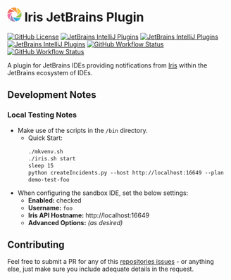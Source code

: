 # <img src="./src/main/resources/META-INF/pluginIcon.svg" width="32" /> Iris JetBrains Plugin

[![GitHub License](https://img.shields.io/github/license/ChrisCarini/iris-jetbrains-plugin?style=flat-square)](https://github.com/ChrisCarini/iris-jetbrains-plugin/blob/main/LICENSE)
[![JetBrains IntelliJ Plugins](https://img.shields.io/jetbrains/plugin/v/18137-iris?label=Latest%20Plugin%20Release&style=flat-square)](https://plugins.jetbrains.com/plugin/18137-iris)
[![JetBrains IntelliJ Plugins](https://img.shields.io/jetbrains/plugin/r/rating/18137-iris?style=flat-square)](https://plugins.jetbrains.com/plugin/18137-iris)
[![JetBrains IntelliJ Plugins](https://img.shields.io/jetbrains/plugin/d/18137-iris?style=flat-square)](https://plugins.jetbrains.com/plugin/18137-iris)
[![GitHub Workflow Status](https://img.shields.io/github/actions/workflow/status/ChrisCarini/iris-jetbrains-plugin/build.yml?branch=main&logo=GitHub&style=flat-square)](https://github.com/ChrisCarini/iris-jetbrains-plugin/actions/workflows/build.yml)
[![GitHub Workflow Status](https://img.shields.io/github/actions/workflow/status/ChrisCarini/iris-jetbrains-plugin/compatibility.yml?branch=main&label=IntelliJ%20Plugin%20Compatibility&logo=GitHub&style=flat-square)](https://github.com/ChrisCarini/iris-jetbrains-plugin/actions/workflows/compatibility.yml)

<!-- Plugin description -->
A plugin for JetBrains IDEs providing notifications from [Iris](https://github.com/linkedin/iris) within the JetBrains ecosystem of IDEs.
<!-- Plugin description end -->

## Development Notes

### Local Testing Notes

- Make use of the scripts in the `/bin` directory.
  - Quick Start:
    ```shell
    ./mkvenv.sh
    ./iris.sh start
    sleep 15
    python createIncidents.py --host http://localhost:16649 --plan demo-test-foo
    ```
- When configuring the sandbox IDE, set the below settings:
  - **Enabled:** checked
  - **Username:** `foo`
  - **Iris API Hostname:** http://localhost:16649
  - **Advanced Options:** _(as desired)_

## Contributing

Feel free to submit a PR for any of this [repositories issues](https://github.com/ChrisCarini/iris-jetbrains-plugin/issues) - or anything else, just make sure you include
adequate details in the request.
